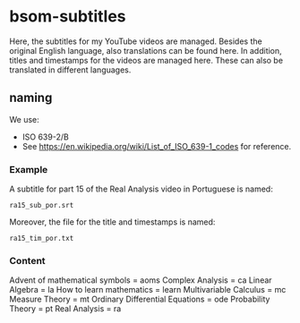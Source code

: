 # bsom-subtitles
 Here, the subtitles for my YouTube videos are managed. Besides the original English language, also translations can be found here.
 In addition, titles and timestamps for the videos are managed here. These can also be translated in different languages.


## naming
We use:

- ISO 639-2/B
- See https://en.wikipedia.org/wiki/List_of_ISO_639-1_codes for reference.

### Example
A subtitle for part 15 of the Real Analysis video in Portuguese is named:
```
ra15_sub_por.srt 
```

Moreover, the file for the title and timestamps is named:
```
ra15_tim_por.txt
```

### Content
Advent of mathematical symbols = aoms
Complex Analysis = ca
Linear Algebra = la
How to learn mathematics = learn
Multivariable Calculus = mc
Measure Theory = mt
Ordinary Differential Equations = ode
Probability Theory = pt
Real Analysis = ra
